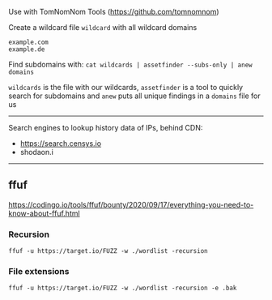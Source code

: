 Use with TomNomNom Tools (https://github.com/tomnomnom)

Create a wildcard file `wildcard` with all wildcard domains
```
example.com
example.de
```

Find subdomains with:
`cat wildcards | assetfinder --subs-only | anew domains`

`wildcards` is the file with our wildcards, `assetfinder` is a tool to quickly search for subdomains and `anew` puts all unique findings in a `domains` file for us  


-----
Search engines to lookup history data of IPs, behind CDN:
- https://search.censys.io
- shodaon.i


---
## ffuf

https://codingo.io/tools/ffuf/bounty/2020/09/17/everything-you-need-to-know-about-ffuf.html

### Recursion
`ffuf -u https://target.io/FUZZ -w ./wordlist -recursion`

### File extensions
`ffuf -u https://target.io/FUZZ -w ./wordlist -recursion -e .bak`
